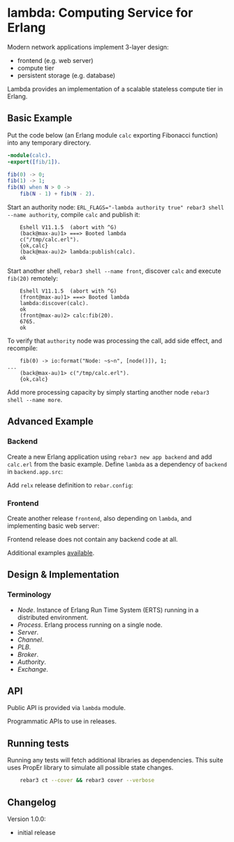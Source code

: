 # lambda: Computing Service for Erlang
Modern network applications implement 3-layer design:
 * frontend (e.g. web server)
 * compute tier
 * persistent storage (e.g. database)

Lambda provides an implementation of a scalable stateless compute tier in Erlang.

## Basic Example
Put the code below (an Erlang module `calc` exporting Fibonacci function) into any temporary directory.
```erlang
-module(calc).
-export([fib/1]).

fib(0) -> 0;
fib(1) -> 1;
fib(N) when N > 0 ->
    fib(N - 1) + fib(N - 2).
```

Start an authority node: `ERL_FLAGS="-lambda authority true" rebar3 shell --name authority`, compile `calc` and publish it:
```
    Eshell V11.1.5  (abort with ^G)
    (back@max-au)1> ===> Booted lambda
    c("/tmp/calc.erl").
    {ok,calc}
    (back@max-au)2> lambda:publish(calc).
    ok
```
Start another shell, `rebar3 shell --name front`, discover `calc` and execute `fib(20)` remotely:
```
    Eshell V11.1.5  (abort with ^G)
    (front@max-au)1> ===> Booted lambda
    lambda:discover(calc).
    ok
    (front@max-au)2> calc:fib(20).
    6765.
    ok
```
To verify that `authority` node was processing the call, add side effect, and recompile:
```
    fib(0) -> io:format("Node: ~s~n", [node()]), 1;
...
    (back@max-au)1> c("/tmp/calc.erl").
    {ok,calc}
```

Add more processing capacity by simply starting another node `rebar3 shell --name more`.

## Advanced Example

### Backend
Create a new Erlang application using `rebar3 new app backend` and add `calc.erl` from the basic example.
Define `lambda` as a dependency of `backend` in `backend.app.src`:


Add `relx` release definition to `rebar.config`:

### Frontend
Create another release `frontend`, also depending on `lambda`, and implementing basic web server:

Frontend release does not contain any backend code at all.


Additional examples [available](doc/examples/BASIC.md).

## Design & Implementation

### Terminology
* *Node*. Instance of Erlang Run Time System (ERTS) running in a distributed
environment.
* *Process*. Erlang process running on a single node.
* *Server*.
* *Channel*.
* *PLB*.
* *Broker*.
* *Authority*.
* *Exchange*.

## API
Public API is provided via `lambda` module.

Programmatic APIs to use in releases.


## Running tests
Running any tests will fetch additional libraries as dependencies.
This suite uses PropEr library to simulate all possible state changes.
```bash
    rebar3 ct --cover && rebar3 cover --verbose
```
## Changelog

Version 1.0.0:
 - initial release
